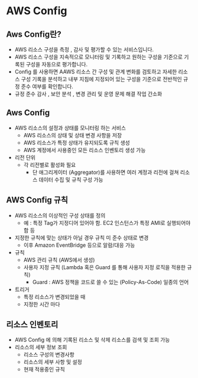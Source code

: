 # AWS Config

## Aws Config란?
- AWS 리소스 구성을 측정 , 감사 및 평가할 수 있는 서비스입니다.
- AWS 리소스 구성을 지속적으로 모니터링 및 기록하고 원하는 구성을 기준으로 기록된 구성을 자동으로 평가합니다.
- Config 를 사용하면 AAWS 리소스 간 구성 및 관계 변화를 검토하고 자세한 리소스 구성 기록을 분석하고 내부 지침에 지정되어 있는 구성을 기준으로 전반적인 규정 준수 여부를 확인합니다.
- 규정 준수 감사 , 보안 분석 , 변경 관리 및 운영 문제 해결 작업 간소화

## Aws Config
- AWS 리소스의 설정과 상태를 모니터링 하는 서비스
    - AWS 리소스의 상태 및 상태 변경 사항을 저장
    - AWS 리소스가 특정 상태가 유지되도록 규칙 생성
    - AWS 계정에서 사용중인 모든 리소스 인벤토리 생성 가능
- 리전 단위 
    - 각 리전별로 활성화 필요
        - 단 애그리게이터 (Aggregator)를 사용하면 여러 계정과 리전에 걸쳐 리소스 데이터 수집 및 규칙 구성 가능

## AWS Config 규칙
- AWS 리소스의 이상적인 구성 상태를 정의
    - 예 : 특정 Tag가 지정디어 있어야 함. EC2 인스턴스가 특정 AMI로 실행되어야 함 등
- 지정한 규칙에 맞는 상태가 아닐 경우 규칙 미 준수 상태로 변경
    - 이후 Amazon EventBridge 등으로 알람/대응 가능
- 규칙
    - AWS 관리 규칙 (AWS에서 생성)
    - 사용자 지정 규칙 (Lambda 혹은 Guard 를 통해 사용자 지정 로직을 적용한 규칙)
        - Guard : AWS 정책을 코드로 쓸 수 있는 (Policy-As-Code) 일종의 언어
- 트리거
    - 특정 리소스가 변경되었을 때 
    - 지정한 시간 마다

## 리소스 인벤토리
- AWS Config 에 의해 기록된 리소스 및 삭제 리소스를 검색 및 조회 가능
- 리소스의 세부 정보 조회
    - 리소스 구성의 변경사항
    - 리소스의 세부 사항 및 설정
    - 현재 적용중인 규칙